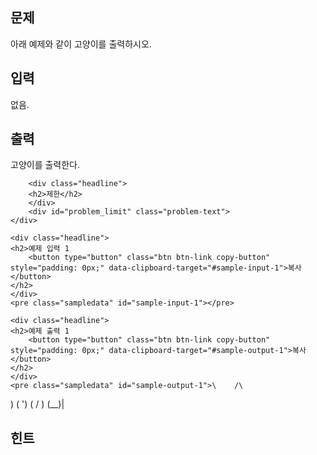 
<div class="headline">
<h2>문제</h2>
</div>
<div id="problem_description" class="problem-text">
<p>아래 예제와 같이 고양이를 출력하시오.</p>
</div>

<div class="headline">
<h2>입력</h2>
</div>
<div id="problem_input" class="problem-text">
<p>없음.</p>
</div>

<div class="headline">
<h2>출력</h2>
</div>
<div id="problem_output" class="problem-text">
<p>고양이를 출력한다.</p>
</div>

		<div class="headline">
		<h2>제한</h2>
		</div>
		<div id="problem_limit" class="problem-text">
	</div>
		
	<div class="headline">
	<h2>예제 입력 1
		<button type="button" class="btn btn-link copy-button" style="padding: 0px;" data-clipboard-target="#sample-input-1">복사</button>
	</h2>
	</div>
	<pre class="sampledata" id="sample-input-1"></pre>
	
	<div class="headline">
	<h2>예제 출력 1
		<button type="button" class="btn btn-link copy-button" style="padding: 0px;" data-clipboard-target="#sample-output-1">복사</button>
	</h2>
	</div>
	<pre class="sampledata" id="sample-output-1">\    /\
 )  ( ')
(  /  )
 \(__)|
</pre>
	
<div class="headline">
<h2>힌트</h2>
</div>
<div id="problem_hint" class="problem-text">
</div>
